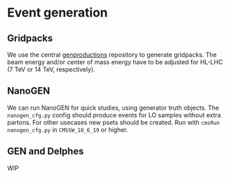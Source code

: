 # Event generation

## Gridpacks

We use the central [genproductions](https://github.com/cms-sw/genproductions/) repository to generate gridpacks.
The beam energy and/or center of mass energy have to be adjusted for HL-LHC (7 TeV or 14 TeV, respectively).

## NanoGEN

We can run NanoGEN for quick studies, using generator truth objects.
The `nanogen_cfg.py` config should produce events for LO samples without extra partons.
For other usecases new psets should be created.
Run with `cmsRun nanogen_cfg.py` in `CMSSW_10_6_19` or higher.

## GEN and Delphes

WIP
